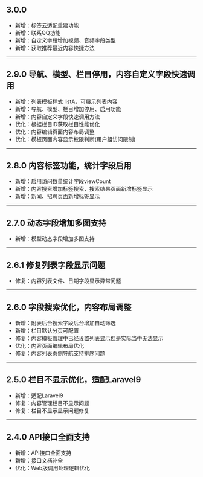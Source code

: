 ## 3.0.0

- 新增：标签云适配重建功能
- 新增：联系QQ功能
- 新增：自定义字段增加视频、音频字段类型
- 新增：获取推荐最近内容快捷方法

---

## 2.9.0 导航、模型、栏目停用，内容自定义字段快速调用

- 新增：列表模板样式 listA，可展示列表内容
- 新增：导航、模型、栏目增加停用、启用功能
- 新增：内容自定义字段快速调用方法
- 优化：根据栏目ID获取栏目性能优化
- 优化：内容编辑页面内容布局调整
- 优化：模板页面内容显示权限判断(用户组访问限制)

---

## 2.8.0 内容标签功能，统计字段启用

- 新增：启用访问数量统计字段viewCount
- 新增：内容搜索增加标签搜索，搜索结果页面新增标签显示
- 新增：新闻、招聘页面新增标签显示

---

## 2.7.0 动态字段增加多图支持

- 新增：模型动态字段增加多图支持

---

## 2.6.1 修复列表字段显示问题

- 修复：内容列表文件、日期字段显示异常问题

---

## 2.6.0 字段搜索优化，内容布局调整

- 新增：附表后台搜索字段后台增加自动筛选
- 新增：栏目默认分页可配置
- 修复：内容模板管理中已经设置列表显示但是实际当中无法显示
- 优化：内容页面编辑布局优化
- 修复：内容列表页侧导航支持排序问题

---

## 2.5.0 栏目不显示优化，适配Laravel9

- 新增：适配Laravel9
- 修复：内容管理栏目不显示问题
- 修复：栏目不显示显示问题修复

---

## 2.4.0 API接口全面支持

- 新增：API接口全面支持
- 新增：接口文档补全
- 优化：Web版调用处理逻辑优化
